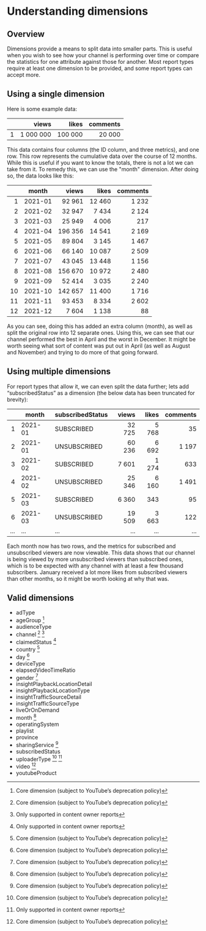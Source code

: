 # Understanding dimensions

## Overview

Dimensions provide a means to split data into smaller parts.
This is useful when you wish to see how your channel is performing over time or compare the statistics for one attribute against those for another.
Most report types require at least one dimension to be provided, and some report types can accept more.

## Using a single dimension

Here is some example data:

|   | views     | likes   | comments |
|--:|----------:|--------:|---------:|
| 1 | 1 000 000 | 100 000 | 20 000   |

This data contains four columns (the ID column, and three metrics), and one row.
This row represents the cumulative data over the course of 12 months.
While this is useful if you want to know the totals, there is not a lot we can take from it.
To remedy this, we can use the "month" dimension.
After doing so, the data looks like this:

|    | month   | views   | likes  | comments |
|---:|---------|--------:|-------:|---------:|
|  1 | 2021-01 | 92 961  | 12 460 | 1 232    |
|  2 | 2021-02 | 32 947  | 7 434  | 2 124    |
|  3 | 2021-03 | 25 949  | 4 006  | 217      |
|  4 | 2021-04 | 196 356 | 14 541 | 2 169    |
|  5 | 2021-05 | 89 804  | 3 145  | 1 467    |
|  6 | 2021-06 | 66 140  | 10 087 | 2 509    |
|  7 | 2021-07 | 43 045  | 13 448 | 1 156    |
|  8 | 2021-08 | 156 670 | 10 972 | 2 480    |
|  9 | 2021-09 | 52 414  | 3 035  | 2 240    |
| 10 | 2021-10 | 142 657 | 11 400 | 1 716    |
| 11 | 2021-11 | 93 453  | 8 334  | 2 602    |
| 12 | 2021-12 | 7 604   | 1 138  | 88       |

As you can see, doing this has added an extra column (month), as well as split the original row into 12 separate ones.
Using this, we can see that our channel performed the best in April and the worst in December.
It might be worth seeing what sort of content was put out in April (as well as August and November) and trying to do more of that going forward.

## Using multiple dimensions

For report types that allow it, we can even split the data further; lets add “subscribedStatus” as a dimension (the below data has been truncated for brevity):

|    | month   |subscribedStatus | views   | likes  | comments |
|---:|---------|-----------------|--------:|-------:|---------:|
|  1 | 2021-01 | SUBSCRIBED      | 32 725  | 5 768  | 35       |
|  2 | 2021-01 | UNSUBSCRIBED    | 60 236  | 6 692  | 1 197    |
|  3 | 2021-02 | SUBSCRIBED      | 7 601   | 1 274  | 633      |
|  4 | 2021-02 | UNSUBSCRIBED    | 25 346  | 6 160  | 1 491    |
|  5 | 2021-03 | SUBSCRIBED      | 6 360   | 343    | 95       |
|  6 | 2021-03 | UNSUBSCRIBED    | 19 509  | 3 663  | 122      |
|... | ...     | ...             | ...     | ...    | ...      |

Each month now has two rows, and the metrics for subscribed and unsubscribed viewers are now viewable.
This data shows that our channel is being viewed by more unsubscribed viewers than subscribed ones, which is to be expected with any channel with at least a few thousand subscribers.
January received a lot more likes from subscribed viewers than other months, so it might be worth looking at why that was.

## Valid dimensions

* adType
* ageGroup [^1]
* audienceType
* channel [^1] [^2]
* claimedStatus [^2]
* country [^1]
* day [^1]
* deviceType
* elapsedVideoTimeRatio
* gender [^1]
* insightPlaybackLocationDetail
* insightPlaybackLocationType
* insightTrafficSourceDetail
* insightTrafficSourceType
* liveOrOnDemand
* month [^1]
* operatingSystem
* playlist
* province
* sharingService [^1]
* subscribedStatus
* uploaderType [^1] [^2]
* video [^1]
* youtubeProduct

[^1]: Core dimension (subject to YouTube’s deprecation policy)
[^2]: Only supported in content owner reports
